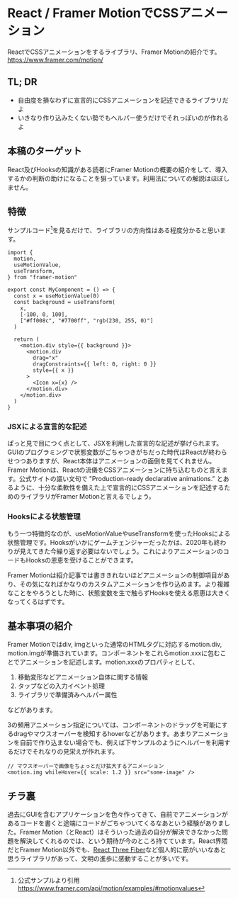 # React / Framer MotionでCSSアニメーション

ReactでCSSアニメーションをするライブラリ、Framer Motionの紹介です。
https://www.framer.com/motion/

## TL; DR

- 自由度を損なわずに宣言的にCSSアニメーションを記述できるライブラリだよ
- いきなり作り込みたくない勢でもヘルパー使うだけでそれっぽいのが作れるよ

## 本稿のターゲット
React及びHooksの知識がある読者にFramer Motionの概要の紹介をして、導入するかの判断の助けになることを狙っています。利用法についての解説はほぼしません。

## 特徴
サンプルコード[^1]を見るだけで、ライブラリの方向性はある程度分かると思います。

```tsx
import {
  motion,
  useMotionValue,
  useTransform,
} from "framer-motion"

export const MyComponent = () => {
  const x = useMotionValue(0)
  const background = useTransform(
    x,
    [-100, 0, 100],
    ["#ff008c", "#7700ff", "rgb(230, 255, 0)"]
  )

  return (
    <motion.div style={{ background }}>
      <motion.div
        drag="x"
        dragConstraints={{ left: 0, right: 0 }}
        style={{ x }}
      >
        <Icon x={x} />
      </motion.div>
    </motion.div>
  )
}
```

### JSXによる宣言的な記述

ぱっと見で目につく点として、JSXを利用した宣言的な記述が挙げられます。GUIのプログラミングで状態変数がごちゃつきがちだった時代はReactが終わらせつつありますが、React本体はアニメーションの面倒を見てくれません。Framer Motionは、Reactの流儀をCSSアニメーションに持ち込むものと言えます。公式サイトの謳い文句で "Production-ready declarative animations." とあるように、十分な柔軟性を備えた上で宣言的にCSSアニメーションを記述するためのライブラリがFramer Motionと言えるでしょう。

### Hooksによる状態管理

もう一つ特徴的なのが、useMotionValueやuseTransformを使ったHooksによる状態管理です。Hooksがいかにゲームチェンジャーだったかは、2020年も終わりが見えてきた今繰り返す必要はないでしょう。これによりアニメーションのコードもHooksの恩恵を受けることができます。

Framer Motionは紹介記事では書ききれないほどアニメーションの制御項目があり、その気になればかなりのカスタムアニメーションを作り込めます。より複雑なことをやろうとした時に、状態変数を生で触らずHooksを使える恩恵は大きくなってくるはずです。

## 基本事項の紹介

Framer Motionではdiv, imgといった通常のHTMLタグに対応するmotion.div, motion.imgが準備されています。コンポーネントをこれらmotion.xxxに包むことでアニメーションを記述します。motion.xxxのプロパティとして、
	
1. 移動変形などアニメーション自体に関する情報
2. タップなどの入力イベント処理
3. ライブラリで準備済みヘルパー属性
	
などがあります。

3の頻用アニメーション指定については、コンポーネントのドラッグを可能にするdragやマウスオーバーを検知するhoverなどがあります。あまりアニメーションを自前で作り込まない場合でも、例えば下サンプルのようにヘルパーを利用するだけでそれなりの見栄えが作れます。

```tsx
// マウスオーバーで画像をちょっとだけ拡大するアニメーション
<motion.img whileHover={{ scale: 1.2 }} src="some-image" />
```

## チラ裏

過去にGUIを含むアプリケーションを色々作ってきて、自前でアニメーションがあるコードを書くと途端にコードがごちゃついてくるなあという経験がありました。Framer Motion（とReact）はそういった過去の自分が解決できなかった問題を解決してくれるのでは、という期待が今のところ持てています。React界隈だとFramer Motion以外でも、[React Three Fiber](https://github.com/pmndrs/react-three-fiber)など個人的に筋がいいなあと思うライブラリがあって、文明の進歩に感動することが多いです。


[^1]: 公式サンプルより引用 https://www.framer.com/api/motion/examples/#motionvalues


